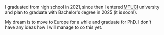 I graduated from high school in 2021, since then I entered [MTUCI](https://en.wikipedia.org/wiki/Moscow_Technical_University_of_Communications_and_Informatics) university and plan to graduate with Bachelor's degree in 2025 (it is soon!).

My dream is to move to Europe for a while and graduate for PhD. I don't have any ideas how I will manage to do this yet.
